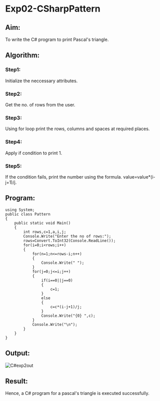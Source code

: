 # Exp02-CSharpPattern

## Aim:
 To write the C# program to print Pascal's triangle.

## Algorithm:

### Step1:
Initialize the neccessary attributes.
### Step2:
Get the no. of rows from the user.
### Step3:
Using for loop print the rows, columns and spaces at required places.
### Step4:
Apply if condition to print 1.
### Step5:
If the condition fails, print the number using the formula.
        value=value*(i-j+1)/j.
## Program:
```
using System;
public class Pattern
{
    public static void Main()
    {
        int rows,c=1,a,i,j;
        Console.Write("Enter the no of rows:");
        rows=Convert.ToInt32(Console.ReadLine());
        for(i=0;i<rows;i++)
        {
            for(n=1;n<=rows-i;n++)
            {
                Console.Write(" ");
            }
            for(j=0;j<=i;j++)
            {
                if(i==0||j==0)
                {
                    c=1;
                }
                else
                {
                    c=c*(i-j+1)/j;
                }
                Console.Write("{0} ",c);
            }
            Console.Write("\n");
        }
    }
}
```

## Output:
![C#exp2out](https://github.com/Kousalya22008930/Exp02-CSharpPattern/assets/119389108/43c371f0-66f9-41d0-b0e0-eab725d85a11)


## Result:
Hence, a C# program for a pascal's triangle is executed successfully.

